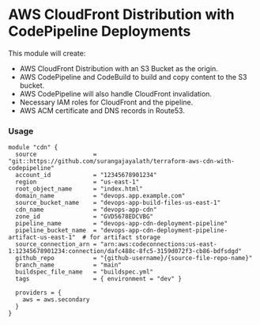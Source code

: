 # AWS CloudFront Distribution with CodePipeline Deployments
This module will create:
- AWS CloudFront Distribution with an S3 Bucket as the origin.
- AWS CodePipeline and CodeBuild to build and copy content to the S3 bucket.
- AWS CodePipeline will also handle CloudFront invalidation.
- Necessary IAM roles for CloudFront and the pipeline.
- AWS ACM certificate and DNS records in Route53.

### Usage
```
module "cdn" {
  source                = "git::https://github.com/surangajayalath/terraform-aws-cdn-with-codepipeline"
  account_id            = "12345678901234"
  region                = "us-east-1"
  root_object_name      = "index.html"
  domain_name           = "devops.app.example.com"
  source_bucket_name    = "devops-app-build-files-us-east-1"
  cdn_name              = "devops-app-cdn"
  zone_id               = "GVD5678EDCVBG"
  pipeline_name         = "devops-app-cdn-deployment-pipeline"
  pipeline_bucket_name  = "devops-app-cdn-deployment-pipeline-artifact-us-east-1"  # for artifact storage
  source_connection_arn = "arn:aws:codeconnections:us-east-1:12345678901234:connection/dafc488c-8fc5-3159d072f3-cb86-bdfsdgd"
  github_repo           = "{github-username}/{source-file-repo-name}"
  branch_name           = "main"
  buildspec_file_name   = "buildspec.yml"
  tags                  = { environment = "dev" }
  
  providers = {
    aws = aws.secondary
  }
}
```